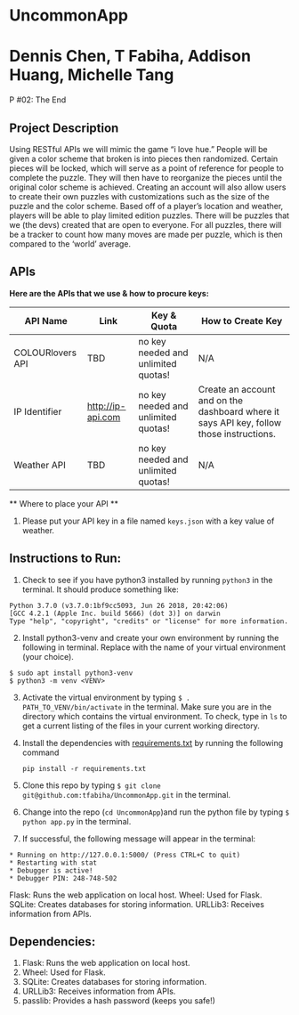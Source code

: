 # UncommonApp
# Dennis Chen, T Fabiha, Addison Huang, Michelle Tang
P #02: The End

## Project Description
Using RESTful APIs we will mimic the game “i love hue.” People will be given a color scheme that broken is into pieces then randomized. Certain pieces will be locked, which will serve as a point of reference for people to complete the puzzle. They will then have to reorganize the pieces until the original color scheme is achieved. Creating an account will also allow users to create their own puzzles with customizations such as the size of the puzzle and the color scheme. Based off of a player’s location and weather, players will be able to play limited edition puzzles. There will be puzzles that we (the devs) created that are open to everyone. For all puzzles, there will be a tracker to count how many moves are made per puzzle, which is then compared to the ‘world’ average. 

## APIs
**Here are the APIs that we use & how to procure keys:**

API Name | Link | Key & Quota | How to Create Key 
--- | --- | --- | ---
COLOURlovers API | TBD  | no key needed and unlimited quotas! | N/A
IP Identifier | http://ip-api.com | no key needed and unlimited quotas! | Create an account and on the dashboard where it says API key, follow those instructions.
Weather API | TBD | no key needed and unlimited quotas! | N/A

** Where to place your API **
1) Please put your API key in a file named ```keys.json``` with a key value of weather. 

## Instructions to Run:

1. Check to see if you have python3 installed by running ``` python3 ``` in the terminal. It should produce something like: 
```
Python 3.7.0 (v3.7.0:1bf9cc5093, Jun 26 2018, 20:42:06) 
[GCC 4.2.1 (Apple Inc. build 5666) (dot 3)] on darwin
Type "help", "copyright", "credits" or "license" for more information.
```
2. Install python3-venv and create your own environment by running the following in terminal. Replace <VENV> with the name of your virtual environment (your choice).
```
$ sudo apt install python3-venv
$ python3 -m venv <VENV>
```
3. Activate the virtual environment by typing ```$ . PATH_TO_VENV/bin/activate``` in the terminal. Make sure you are in the directory which contains the virtual environment. To check, type in ```ls``` to get a current listing of the files in your current working directory.  

4. Install the dependencies with [requirements.txt](requirements.txt) by running the following command  

    ```
    pip install -r requirements.txt
    ```
  
5. Clone this repo by typing ```$ git clone git@github.com:tfabiha/UncommonApp.git``` in the terminal. 

6. Change into the repo (```cd UncommonApp```)and run the python file by typing ```$ python app.py``` in the terminal. 
7. If successful, the following message will appear in the terminal:
```
* Running on http://127.0.0.1:5000/ (Press CTRL+C to quit)
* Restarting with stat
* Debugger is active!
* Debugger PIN: 248-748-502
```
  
Flask: Runs the web application on local host.
Wheel: Used for Flask.
SQLite: Creates databases for storing information.
URLLib3: Receives information from APIs.

 ## Dependencies: 
1. Flask: Runs the web application on local host.
2. Wheel: Used for Flask.
3. SQLite: Creates databases for storing information.
4. URLLib3: Receives information from APIs.
5. passlib: Provides a hash password (keeps you safe!)
